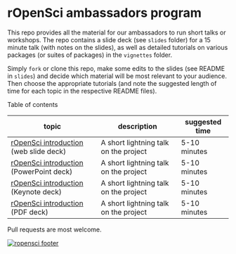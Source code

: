 
# rOpenSci ambassadors program

This repo provides all the material for our ambassadors to run short talks or workshops. The repo contains a slide deck (see `slides` folder) for a 15 minute talk (with notes on the slides), as well as detailed tutorials on various packages (or suites of packages) in the `vignettes` folder. 

Simply `fork` or clone this repo, make some edits to the slides (see README in `slides`) and decide which material will be most relevant to your audience. Then choose the appropriate tutorials (and note the suggested length of time for each topic in the respective README files). 

Table of contents

| topic | description | suggested time |
| ----- | ---------- | --------------- |
| [rOpenSci introduction](https://ropensci.github.io/ambassador-packet/slides/ "The rOpenSci project - open tools for open science") (web slide deck) | A short lightning talk on the project | 5-10 minutes |
| [rOpenSci introduction](https://github.com/ropensci/ambassador-packet/blob/master/slides.pptx?raw=true) (PowerPoint deck) | A short lightning talk on the project | 5-10 minutes |
| [rOpenSci introduction](https://github.com/ropensci/ambassador-packet/blob/master/slides.key.zip?raw=true) (Keynote deck) | A short lightning talk on the project | 5-10 minutes |
| [rOpenSci introduction](https://github.com/ropensci/ambassador-packet/blob/master/slides.pdf?raw=true) (PDF deck) | A short lightning talk on the project | 5-10 minutes |



Pull requests are most welcome.

[![ropensci footer](http://ropensci.org/public_images/github_footer.png)](http://ropensci.org)
